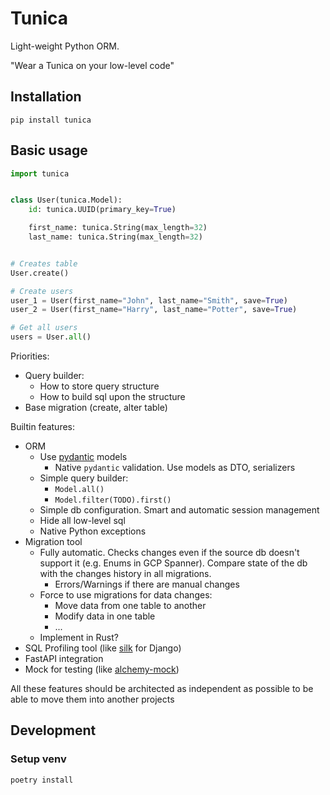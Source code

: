 # Tunica

Light-weight Python ORM.

"Wear a Tunica on your low-level code"

## Installation

```commandline
pip install tunica
```

## Basic usage

```python
import tunica


class User(tunica.Model):
    id: tunica.UUID(primary_key=True)

    first_name: tunica.String(max_length=32)
    last_name: tunica.String(max_length=32)


# Creates table
User.create()

# Create users
user_1 = User(first_name="John", last_name="Smith", save=True)
user_2 = User(first_name="Harry", last_name="Potter", save=True)

# Get all users
users = User.all()
```

Priorities:

- Query builder:
  - How to store query structure
  - How to build sql upon the structure
- Base migration (create, alter table)

Builtin features:

- ORM
  - Use [pydantic](https://github.com/pydantic/pydantic) models
    - Native `pydantic` validation. Use models as DTO, serializers
  - Simple query builder:
    - `Model.all()`
    - `Model.filter(TODO).first()`
  - Simple db configuration. Smart and automatic session management
  - Hide all low-level sql
  - Native Python exceptions
- Migration tool
  - Fully automatic. Checks changes even if the source db doesn't support it (e.g. Enums in GCP Spanner). Compare
    state of the db with the changes history in all migrations.
    - Errors/Warnings if there are manual changes
  - Force to use migrations for data changes:
    - Move data from one table to another
    - Modify data in one table
    - ...
  - Implement in Rust?
- SQL Profiling tool (like [silk](https://github.com/jazzband/django-silk) for Django)
- FastAPI integration
- Mock for testing (like [alchemy-mock](https://github.com/miki725/alchemy-mock))

All these features should be architected as independent as possible to be able to move them into another projects

## Development

### Setup venv

```bash
poetry install
```
